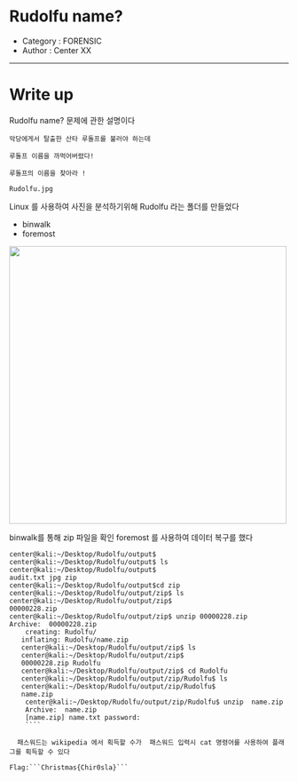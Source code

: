 # Rudolfu name?
- Category : FORENSIC
- Author : Center XX

<hr>

# Write up

Rudolfu name? 문제에 관한 설명이다

```
악당에게서 탈출한 산타 루돌프를 불러야 하는데

루돌프 이름을 까먹어버렸다!

루돌프의 이름을 찾아라 !

Rudolfu.jpg
```
Linux 를 사용하여 사진을 분석하기위해 Rudolfu 라는 폴더를 만들었다
- binwalk
- foremost

<img width="500" src="https://user-images.githubusercontent.com/90122834/146732148-a03a7712-4631-4af7-9cc7-5cf3ae8f8f02.png">

binwalk를 통해 zip 파일을 확인 foremost 를 사용하여 데이터 복구를 했다
```
center@kali:~/Desktop/Rudolfu/output$
center@kali:~/Desktop/Rudolfu/output$ ls
center@kali:~/Desktop/Rudolfu/output$
audit.txt jpg zip 
center@kali:~/Desktop/Rudolfu/output$cd zip
center@kali:~/Desktop/Rudolfu/output/zip$ ls
center@kali:~/Desktop/Rudolfu/output/zip$
00000228.zip
center@kali:~/Desktop/Rudolfu/output/zip$ unzip 00000228.zip
Archive:  00000228.zip
    creating: Rudolfu/
   inflating: Rudolfu/name.zip
   center@kali:~/Desktop/Rudolfu/output/zip$ ls
   center@kali:~/Desktop/Rudolfu/output/zip$
   00000228.zip Rudolfu
   center@kali:~/Desktop/Rudolfu/output/zip$ cd Rudolfu
   center@kali:~/Desktop/Rudolfu/output/zip/Rudolfu$ ls
   center@kali:~/Desktop/Rudolfu/output/zip/Rudolfu$
   name.zip
    center@kali:~/Desktop/Rudolfu/output/zip/Rudolfu$ unzip  name.zip
    Archive:  name.zip
    [name.zip] name.txt password: 
    ````
    
  패스워드는 wikipedia 에서 획득할 수가  패스워드 입력시 cat 명령어를 사용하여 플래그를 획득할 수 있다
    
Flag:```Christmas{Chir0sla}```
